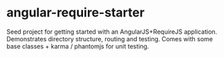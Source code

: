 angular-require-starter
=======================

Seed project for getting started with an AngularJS+RequireJS application. Demonstrates directory structure, routing and testing. Comes with some base classes + karma / phantomjs for unit testing.
